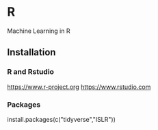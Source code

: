# R
Machine Learning in R
## Installation
### R and Rstudio
https://www.r-project.org
https://www.rstudio.com
### Packages
install.packages(c("tidyverse","ISLR"))

